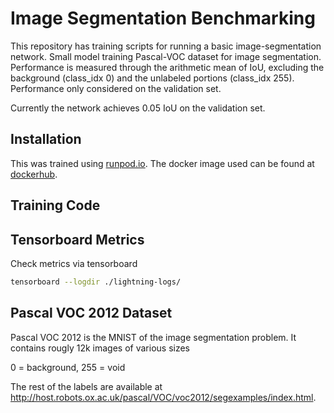 # Image Segmentation Benchmarking

This repository has training scripts for running a basic image-segmentation network. 
Small model training Pascal-VOC dataset for image segmentation.
Performance is measured through the arithmetic mean of IoU, excluding the background (class_idx 0) and the unlabeled portions (class_idx 255). Performance only considered on the validation set. 

Currently the network achieves 0.05 IoU on the validation set. 

## Installation
This was trained using [runpod.io](https://www.runpod.io/console/pods). The docker image used can be found at [dockerhub](https://hub.docker.com/repositories/akshaygulabrao).

## Training Code






## Tensorboard Metrics
Check metrics via tensorboard
```bash
tensorboard --logdir ./lightning-logs/
```

## Pascal VOC 2012 Dataset
Pascal VOC 2012 is the MNIST of the image segmentation problem. It contains rougly 12k images of various sizes

0 = background, 255 = void

The rest of the labels are available at http://host.robots.ox.ac.uk/pascal/VOC/voc2012/segexamples/index.html.